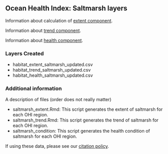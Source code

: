 ## Ocean Health Index: Saltmarsh layers

Information about calculation of [extent component](http://ohi-science.github.io/ohiprep_v2021/globalprep/hab_saltmarsh/v2021/saltmarsh_extent.html).

Information about [trend component](http://ohi-science.github.io/ohiprep_v2021/globalprep/hab_saltmarsh/v2021/saltmarsh_trend.html).

Information about [health component](https://github.com/OHI-Science/ohiprep/tree/master/globalprep/hab_saltmarsh/v2021/saltmarsh_condition.html).

### Layers Created

* habitat_extent_saltmarsh_updated.csv
* habitat_trend_saltmarsh_updated.csv
* habitat_health_saltmarsh_updated.csv

### Additional information
A description of files (order does not really matter)

 - saltmarsh_extent.Rmd: This script generates the extent of saltmarsh for each OHI region.
 - saltmarsh_trend.Rmd: This script generates the trend of saltmarsh for each OHI region.
 - saltmarsh_condition: This script generates the health condition of saltmarsh for each OHI region. 



If using these data, please see our [citation policy](http://ohi-science.org/citation-policy/).



  
